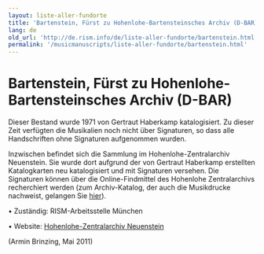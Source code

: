 ```yaml
---
layout: liste-aller-fundorte
title: 'Bartenstein, Fürst zu Hohenlohe-Bartensteinsches Archiv (D-BAR)'
lang: de
old_url: 'http://de.rism.info/de/liste-aller-fundorte/bartenstein.html'
permalink: '/musicmanuscripts/liste-aller-fundorte/bartenstein.html'
---
```



# Bartenstein, Fürst zu Hohenlohe-Bartensteinsches Archiv (D-BAR)

Dieser Bestand wurde 1971 von Gertraut Haberkamp katalogisiert.  Zu dieser Zeit verfügten die Musikalien noch nicht über Signaturen, so dass alle Handschriften ohne Signaturen aufgenommen wurden.


Inzwischen befindet sich die Sammlung im Hohenlohe-Zentralarchiv Neuenstein. Sie wurde dort aufgrund der von Gertraut Haberkamp erstellten Katalogkarten neu katalogisiert und mit Signaturen versehen. Die Signaturen können über die Online-Findmittel des Hohenlohe Zentralarchivs recherchiert werden (zum Archiv-Katalog, der auch die Musikdrucke nachweist, gelangen Sie [hier](http://www.landesarchiv-bw.de/plink/?f=3-409 "Opens external link in new window")).

• Zuständig: RISM-Arbeitsstelle München

• Website: [Hohenlohe-Zentralarchiv Neuenstein](http://www.landesarchiv-bw.de/web/47260 "Öffnet externen Link in neuem Fenster")

(Armin Brinzing, Mai 2011)

